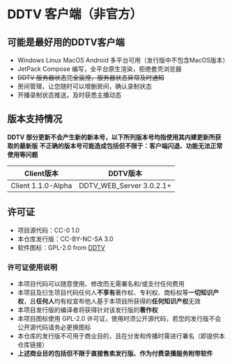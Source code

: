 # DDTV 客户端（非官方）

## 可能是最好用的DDTV客户端

+ Windows Linux MacOS Android 多平台可用（发行版中不包含MacOS版本）
+ JetPack Compose 编写，全平台原生渲染，拒绝套壳浏览器
+ ~~DDTV 服务器状态完全监控，服务器状态异常及时通知~~
+ 房间管理，让您随时可以增删房间，确认录制状态
+ 开播录制状态推送，及时获悉主播动态

## 版本支持情况

**DDTV 部分更新不会产生新的新本号，以下所列版本号均指使用其内建更新所获取的最新版**
**不正确的版本号可能造成包括但不限于：客户端闪退、功能无法正常使用等问题**

| Client版本         | DDTV版本                 |
| ------------------ | ------------------------ |
| Client 1.1.0-Alpha | DDTV_WEB_Server 3.0.2.1+ |

## 许可证

+ 项目源代码：CC-0 1.0
+ 本仓库发行版：CC-BY-NC-SA 3.0
+ 软件图标：GPL-2.0 from [DDTV](https://github.com/CHKZL/DDTV)

### 许可证使用说明

+ 本项目代码可以随意使用、修改而无需署名和/或支付任何费用
+ 本项目及衍生项目代码任何人**不享有**著作权、专利权、商标权等**一切知识产权**，且**任何人**均有权宣布他人基于本项目所获得的**任何知识产权**无效
+ 本项目发行版的编译者将获得针对该发行版的**著作权**
+ 本项目图标使用 GPL-2.0 许可证，使用时须公开源代码，若您的发行版不会公开源代码请务必更换图标
+ 本仓库的发行版不可用于商业目的，且在分发和传播时需进行署名（即提供本仓库链接）
+ **上述商业目的包括但不限于直接售卖发行版、作为付费录播服务附带软件**
